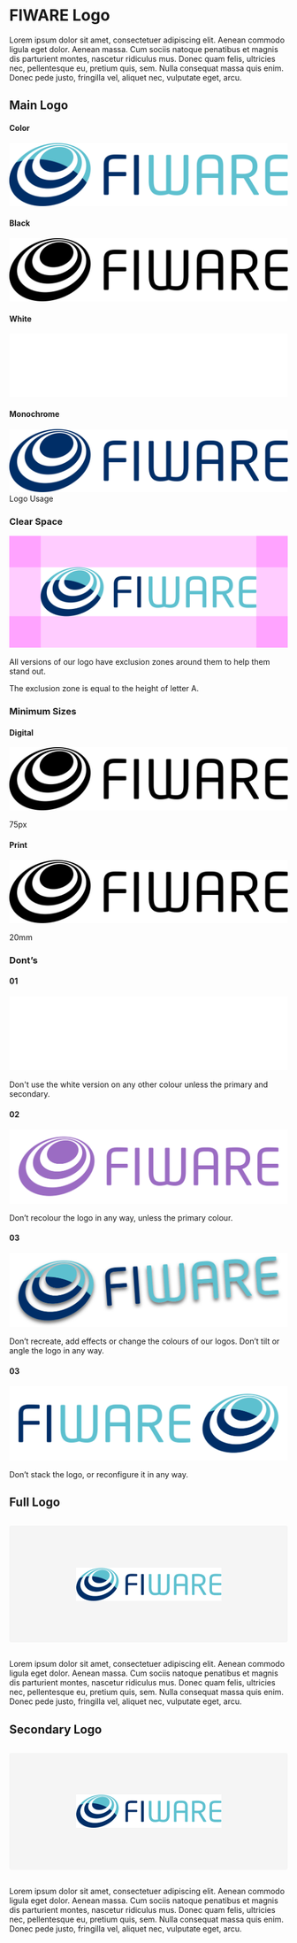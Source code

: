 # FIWARE Logo

Lorem ipsum dolor sit amet, consectetuer adipiscing elit. Aenean commodo ligula eget dolor. Aenean massa. Cum sociis natoque penatibus et magnis dis parturient montes, nascetur ridiculus mus. Donec quam felis, ultricies nec, pellentesque eu, pretium quis, sem. Nulla consequat massa quis enim. Donec pede justo, fringilla vel, aliquet nec, vulputate eget, arcu.

## Main Logo
<h4>Color</h4>

<div class="logo-container gutter-s"><img src="./img/logo/fiware/logo-fiware.svg" alt="Main Logo"></div>
<div class="grid">
    <div class="">
        <h4>Black</h4>
        <img class="logo-container" src="./img/logo/fiware/logo-fiware-black.svg" alt="Main Logo Black">
    </div>
    <div class="">
        <h4>White</h4>
        <img class="logo-container negative" src="./img/logo/fiware/logo-fiware-white.svg" alt="Main Logo White">
    </div>
    <div class="">
        <h4>Monochrome</h4>
        <img class="logo-container" src="./img/logo/fiware/logo-fiware-blue.svg" alt="Main Logo Monochrome">
    </div>
</div>

<div class="logo-usage">Logo Usage</div>
<div class="container">
    <div class="col-2">
        <h3>Clear Space</h3>
        <img class="logo-container no-attributes gutter-s" src="./img/logo/fiware/usage/logo-fiware-clear-zone.svg" alt="Main Logo Black">
        <p>All versions of our logo have exclusion zones around them to help them stand out.</p>
        <p>The exclusion zone is equal to the height of letter A.</p>
    </div>
    <div class="col-2">
        <h3>Minimum Sizes</h3>
        <div class="grid">
            <div class="grid-item">
                <h4>Digital</h4>
                <img id="logo-fiware-min-width" class="logo-container no-attributes" src="./img/logo/fiware/logo-fiware-black.svg" alt="Main Logo Black">
                <p>75px</p>
            </div>
            <div class="grid-item">
                <h4>Print</h4>
                <img id="logo-fiware-min-width" class="logo-container no-attributes" src="./img/logo/fiware/logo-fiware-black.svg" alt="Main Logo Black">
                <p>20mm</p>
            </div>
        </div>
    </div>
</div>

<h3>Dont’s</h3>
<div class="grid">
    <div class="col-4">
        <h4>01</h4>
        <img class="logo-container gutter-xs dont-01" src="./img/logo/fiware/usage/logo-fiware-dont-1.svg" alt="Main Logo Black">
        <p>Don't use the white version on any other colour unless the primary and secondary.</p>
    </div>
    <div class="col-4">
        <h4>02</h4>
        <img class="logo-container gutter-xs" src="./img/logo/fiware/usage/logo-fiware-dont-2.svg" alt="Main Logo White">
        <p>Don’t recolour the logo in any way, unless the primary colour.</p>
    </div>
    <div class="col-4">
        <h4>03</h4>
        <img class="logo-container gutter-xs" src="./img/logo/fiware/usage/logo-fiware-dont-3.svg" alt="Main Logo Monochrome">
        <p>Don’t recreate, add effects or change the colours of our logos. Don’t tilt or angle the logo in any way.</p>
    </div>
    <div class="col-4">
        <h4>03</h4>
        <img class="logo-container gutter-xs" src="./img/logo/fiware/usage/logo-fiware-dont-4.svg" alt="Main Logo Monochrome">
        <p>Don’t stack the logo, or reconfigure it in any way.</p>
    </div>
</div>

## Full Logo

<div style="widht:100%; background-color:#f5f5f5; border-radius:4px; display:flex; justify-content:center; margin:30px 0px; padding:15%;"><img style="margin:0px" src="./img/fiware.png" alt="Main Logo"></div>

Lorem ipsum dolor sit amet, consectetuer adipiscing elit. Aenean commodo ligula eget dolor. Aenean massa. Cum sociis natoque penatibus et magnis dis parturient montes, nascetur ridiculus mus. Donec quam felis, ultricies nec, pellentesque eu, pretium quis, sem. Nulla consequat massa quis enim. Donec pede justo, fringilla vel, aliquet nec, vulputate eget, arcu.

## Secondary Logo

<div style="widht:100%; background-color:#f5f5f5; border-radius:4px; display:flex; justify-content:center; margin:30px 0px; padding:15%;"><img style="margin:0px" src="./img/fiware.png" alt="Main Logo"></div>

Lorem ipsum dolor sit amet, consectetuer adipiscing elit. Aenean commodo ligula eget dolor. Aenean massa. Cum sociis natoque penatibus et magnis dis parturient montes, nascetur ridiculus mus. Donec quam felis, ultricies nec, pellentesque eu, pretium quis, sem. Nulla consequat massa quis enim. Donec pede justo, fringilla vel, aliquet nec, vulputate eget, arcu.